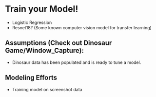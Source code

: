 # Train your Model!
- Logistic Regression
- Resnet18? (Some known computer vision model for transfer learning)

## Assumptions (Check out Dinosaur Game/Window_Capture):
- Dinosaur data has been populated and is ready to tune a model.

## Modeling Efforts
- Training model on screenshot data
